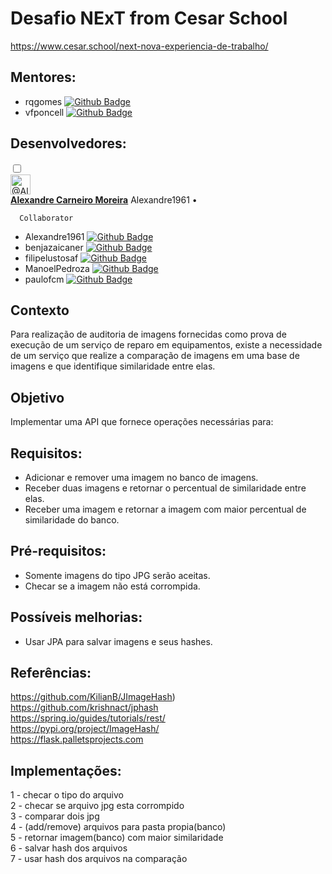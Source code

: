 # Desafio NExT from Cesar School<br>

https://www.cesar.school/next-nova-experiencia-de-trabalho/

## Mentores:<br>

* rqgomes [![Github Badge](https://img.shields.io/badge/-Github-000?style=flat-square&logo=Github&logoColor=white&link=https://github.com/rqgomes)](https://github.com/rqgomes)<br>
* vfponcell [![Github Badge](https://img.shields.io/badge/-Github-000?style=flat-square&logo=Github&logoColor=white&link=https://github.com/vfponcell)](https://github.com/vfponcell)<br>

## Desenvolvedores:<br>


<div class="Box-row clearfix d-flex flex-items-center js-repo-access-entry adminable">
            <input type="checkbox"
              class="js-bulk-actions-toggle"
              id="user-68691730"
              name="user_ids[]"
              value="68691730"
              aria-label="user Alexandre Carneiro Moreira"
              data-check-all-item >
            <div class="mx-3">
  <a href="/Alexandre1961">
    <img class="avatar avatar-user" data-hovercard-type="user" data-hovercard-url="/users/Alexandre1961/hovercard" data-octo-click="hovercard-link-click" data-octo-dimensions="link_type:self" src="https://avatars.githubusercontent.com/u/68691730?s=64&amp;v=4" width="32" height="32" alt="@Alexandre1961" />
  </a>
</div>

<div class="d-flex flex-column flex-auto col-6">
  <a href="/Alexandre1961"><strong>Alexandre Carneiro Moreira</strong></a>
  <span class="f6 color-fg-muted">
      Alexandre1961
      &bull;
      
      Collaborator
  </span>
</div>


* Alexandre1961 [![Github Badge](https://img.shields.io/badge/-Github-000?style=flat-square&logo=Github&logoColor=white&link=https://github.com/Alexandre1961)](https://github.com/Alexandre1961)<br>
* benjazaicaner [![Github Badge](https://img.shields.io/badge/-Github-000?style=flat-square&logo=Github&logoColor=white&link=https://github.com/benjazaicaner)](https://github.com/benjazaicaner)<br>
* filipelustosaf [![Github Badge](https://img.shields.io/badge/-Github-000?style=flat-square&logo=Github&logoColor=white&link=https://github.com/filipelustosaf)](https://github.com/filipelustosaf)<br>
* ManoelPedroza [![Github Badge](https://img.shields.io/badge/-Github-000?style=flat-square&logo=Github&logoColor=white&link=https://github.com/ManoelPedroza)](https://github.com/ManoelPedroza)<br>
* paulofcm [![Github Badge](https://img.shields.io/badge/-Github-000?style=flat-square&logo=Github&logoColor=white&link=https://github.com/paulofcm)](https://github.com/paulofcm)<br>

## Contexto<br>
Para realização de auditoria de imagens fornecidas como prova de execução de um serviço de reparo em equipamentos, existe a necessidade de um serviço que realize a comparação de imagens em uma base de imagens e que identifique similaridade entre elas.

## Objetivo<br>
Implementar uma API que fornece operações necessárias para:<br>

## Requisitos:<br>
 - Adicionar e remover uma imagem no banco de imagens.<br>
 - Receber duas imagens e retornar o percentual de similaridade entre elas.<br>
 - Receber uma imagem e retornar a imagem com maior percentual de similaridade do banco.<br>

## Pré-requisitos:<br>
 - Somente imagens do tipo JPG serão aceitas.<br>
 - Checar se a imagem não está corrompida.<br>

## Possíveis melhorias:<br>
 - Usar JPA para salvar imagens e seus hashes.<br>

## Referências:<br>
https://github.com/KilianB/JImageHash)<br>
https://github.com/krishnact/jphash<br>
https://spring.io/guides/tutorials/rest/<br>
https://pypi.org/project/ImageHash/<br>
https://flask.palletsprojects.com<br>

## Implementações:<br>
1 - checar o tipo do arquivo<br>
2 - checar se arquivo jpg esta corrompido<br>
3 - comparar dois jpg<br>
4 - (add/remove) arquivos para pasta propia(banco)<br>
5 - retornar imagem(banco) com maior similaridade<br>
6 - salvar hash dos arquivos<br>
7 - usar hash dos arquivos na comparação<br>
 
